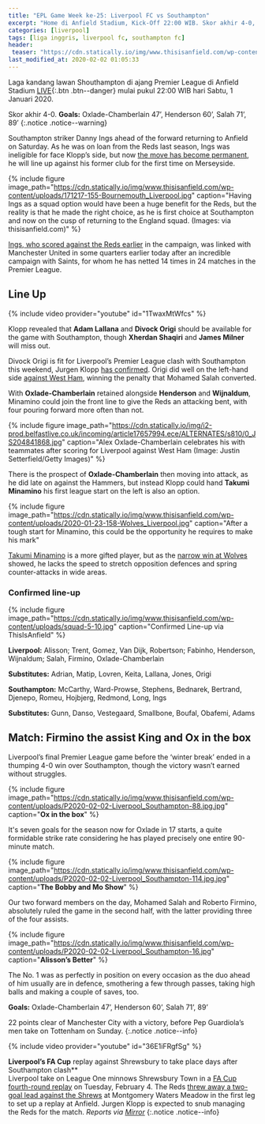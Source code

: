 ```yaml
---
title: "EPL Game Week ke-25: Liverpool FC vs Southampton"
excerpt: "Home di Anfield Stadium, Kick-Off 22:00 WIB. Skor akhir 4-0, semua gol di babak kedua"
categories: [liverpool]
tags: [liga inggris, liverpool fc, southampton fc]
header:
 teaser: "https://cdn.statically.io/img/www.thisisanfield.com/wp-content/uploads/2020-01-23-158-Wolves_Liverpool.jpg?w=480"
last_modified_at: 2020-02-02 01:05:33
---
```


Laga kandang lawan Shouthampton di ajang Premier League di Anfield Stadium [LIVE](#match){:.btn .btn--danger} mulai pukul 22:00 WIB hari Sabtu, 1 Januari 2020.

Skor akhir 4-0. **Goals:** Oxlade-Chamberlain 47’, Henderson 60’, Salah 71’, 89’
{:.notice .notice--warning}

Southampton striker Danny Ings ahead of the forward returning to Anfield on Saturday. As he was on loan from the Reds last season, Ings was ineligible for face Klopp’s side, but now [the move has become permanent](https://www.catetan.pw/liverpool/dijilati-kuntilanak-diludahi-pocong/), he will line up against his former club for the first time on Merseyside.

{% include figure image_path="https://cdn.statically.io/img/www.thisisanfield.com/wp-content/uploads/171217-155-Bournemouth_Liverpool.jpg" caption="Having Ings as a squad option would have been a huge benefit for the Reds, but the reality is that he made the right choice, as he is first choice at Southampton and now on the cusp of returning to the England squad. (Images: via thisisanfield.com)" %}

[Ings, who scored against the Reds earlier](https://www.liverpoolfc.com/news/first-team/361212-southampton-liverpool-premier-league-match-report) in the campaign, was linked with Manchester United in some quarters earlier today after an incredible campaign with Saints, for whom he has netted 14 times in 24 matches in the Premier League.

## Line Up

{% include video provider="youtube" id="1TwaxMtWfcs" %}

Klopp revealed that **Adam Lallana** and **Divock Origi** should be available for the game with Southampton, though **Xherdan Shaqiri** and **James Milner** will miss out.

Divock Origi is fit for Liverpool’s Premier League clash with Southampton this weekend, Jurgen Klopp [has confirmed](https://www.liverpoolfc.com/news/first-team/385053-liverpool-southampton-team-news). Origi did well on the left-hand side [against West Ham](https://www.catetan.pw/liverpool/away-vs-westham/), winning the penalty that Mohamed Salah converted.

With **Oxlade-Chamberlain** retained alongside **Henderson** and **Wijnaldum**, Minamino could join the front line to give the Reds an attacking bent, with four pouring forward more often than not.

{% include figure image_path="https://cdn.statically.io/img/i2-prod.belfastlive.co.uk/incoming/article17657994.ece/ALTERNATES/s810/0_JS204841868.jpg" caption="Alex Oxlade-Chamberlain celebrates his with teammates after scoring for Liverpool against West Ham (Image: Justin Setterfield/Getty Images)" %}

There is the prospect of **Oxlade-Chamberlain** then moving into attack, as he did late on against the Hammers, but instead Klopp could hand **Takumi Minamino** his first league start on the left is also an option.

{% include figure image_path="https://cdn.statically.io/img/www.thisisanfield.com/wp-content/uploads/2020-01-23-158-Wolves_Liverpool.jpg" caption="After a tough start for Minamino, this could be the opportunity he requires to make his mark"

[Takumi Minamino](https://www.catetan.pw/liverpool/takumi-minamino-has-signing-a-four-and-half-year-contract/) is a more gifted player, but as the [narrow win at Wolves](https://www.catetan.pw/liverpool/away-vs-wolves/) showed, he lacks the speed to stretch opposition defences and spring counter-attacks in wide areas.

### Confirmed line-up

{% include figure image_path="https://cdn.statically.io/img/www.thisisanfield.com/wp-content/uploads/squad-5-10.jpg" caption="Confirmed Line-up via ThisIsAnfield" %}

**Liverpool:** Alisson; Trent, Gomez, Van Dijk, Robertson; Fabinho, Henderson, Wijnaldum; Salah, Firmino, Oxlade-Chamberlain

**Substitutes:** Adrian, Matip, Lovren, Keita, Lallana, Jones, Origi

**Southampton:** McCarthy, Ward-Prowse, Stephens, Bednarek, Bertrand, Djenepo, Romeu, Hojbjerg, Redmond, Long, Ings

**Substitutes:** Gunn, Danso, Vestegaard, Smallbone, Boufal, Obafemi, Adams

## Match: Firmino the assist King and Ox in the box

Liverpool’s final Premier League game before the ‘winter break’ ended in a thumping 4-0 win over Southampton, though the victory wasn’t earned without struggles.

{% include figure image_path="https://cdn.statically.io/img/www.thisisanfield.com/wp-content/uploads/P2020-02-02-Liverpool_Southampton-88.jpg.jpg" caption="**Ox in the box**" %}

It's seven goals for the season now for Oxlade in 17 starts, a quite formidable strike rate considering he has played precisely one entire 90-minute match.

{% include figure image_path="https://cdn.statically.io/img/www.thisisanfield.com/wp-content/uploads/P2020-02-02-Liverpool_Southampton-114.jpg.jpg" caption="**The Bobby and Mo Show**" %}

Our two forward members on the day, Mohamed Salah and Roberto Firmino, absolutely ruled the game in the second half, with the latter providing three of the four assists.

{% include figure image_path="https://cdn.statically.io/img/www.thisisanfield.com/wp-content/uploads/P2020-02-02-Liverpool_Southampton-16.jpg" caption="**Alisson’s Better**" %}

The No. 1 was as perfectly in position on every occasion as the duo ahead of him usually are in defence, smothering a few through passes, taking high balls and making a couple of saves, too.

**Goals:** Oxlade-Chamberlain 47’, Henderson 60’, Salah 71’, 89’

22 points clear of Manchester City with a victory, before Pep Guardiola’s men take on Tottenham on Sunday.
{:.notice .notice--info}

{% include video provider="youtube" id="36E1iFRgfSg" %}

**Liverpool’s FA Cup** replay against Shrewsbury to take place days after Southampton clash**<br/>Liverpool take on League One minnows Shrewsbury Town in a [FA Cup fourth-round replay](/liverpool/fa-cup-home-vs-shrewsburry/) on Tuesday, February 4. The Reds [threw away a two-goal lead against the Shrews](https://www.catetan.pw/liverpool/fa-cup-away-vs-shrewsbury/) at Montgomery Waters Meadow in the first leg to set up a replay at Anfield. Jurgen Klopp is expected to snub managing the Reds for the match. _Reports via [Mirror](https://www.mirror.co.uk/sport/football/news/liverpools-fa-cup-replay-against-21386539)_
{:.notice .notice--info}
